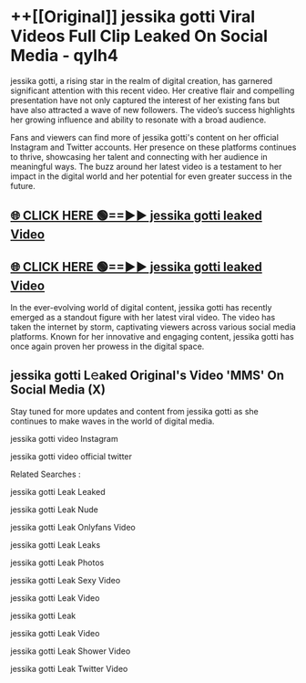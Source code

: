 # ++[[Original]] jessika gotti Viral Videos Full Clip Leaked On Social Media - qylh4<br>

jessika gotti, a rising star in the realm of digital creation, has garnered significant attention with this recent video. Her creative flair and compelling presentation have not only captured the interest of her existing fans but have also attracted a wave of new followers. The video’s success highlights her growing influence and ability to resonate with a broad audience.

Fans and viewers can find more of jessika gotti's content on her official Instagram and Twitter accounts. Her presence on these platforms continues to thrive, showcasing her talent and connecting with her audience in meaningful ways. The buzz around her latest video is a testament to her impact in the digital world and her potential for even greater success in the future.


## [🌐 CLICK HERE 🟢==►► jessika gotti leaked Video ](https://onlyclips.site?title=jessika_gotti&ref=git)

## [🌐 CLICK HERE 🟢==►► jessika gotti leaked Video ](https://onlyclips.site?title=jessika_gotti&ref=git)


In the ever-evolving world of digital content, jessika gotti has recently emerged as a standout figure with her latest viral video. The video has taken the internet by storm, captivating viewers across various social media platforms. Known for her innovative and engaging content, jessika gotti has once again proven her prowess in the digital space.



## jessika gotti L𝚎aked Original's Video 'MMS' On Social Media (X)


Stay tuned for more updates and content from jessika gotti as she continues to make waves in the world of digital media.

jessika gotti video Instagram

jessika gotti video official twitter


Related Searches :

jessika gotti Leak Leaked

jessika gotti Leak Nude

jessika gotti Leak Onlyfans Video

jessika gotti Leak Leaks

jessika gotti Leak Photos

jessika gotti Leak Sexy Video

jessika gotti Leak Video

jessika gotti Leak

jessika gotti Leak Video

jessika gotti Leak Shower Video

jessika gotti Leak Twitter Video

